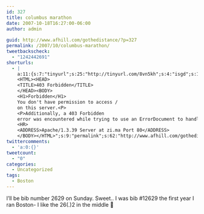 ```yaml
---
id: 327
title: columbus marathon
date: 2007-10-18T16:27:00-06:00
author: admin
  
guid: http://www.afhill.com/gothedistance/?p=327
permalink: /2007/10/columbus-marathon/
tweetbackscheck:
  - "1242442691"
shorturls:
  - |
    a:11:{s:7:"tinyurl";s:25:"http://tinyurl.com/8vn5kh";s:4:"isgd";s:17:"http://is.gd/fM4G";s:5:"bitly";s:18:"http://bit.ly/wQAN";s:5:"snipr";s:22:"http://snipr.com/9zcrk";s:5:"snurl";s:22:"http://snurl.com/9zcrk";s:7:"snipurl";s:24:"http://snipurl.com/9zcrk";s:5:"adjix";s:207:"(10 Jan 2008 temporary restriction: API requires valid partnerID or partnerEmail key in request. Contact us if this affects you.) Invalid Adjix request. API documentation @ http://web.adjix.com/AdjixAPI.html";s:4:"advu";s:203:"(10 Jan 2008 temporary restriction: API requires valid partnerID or partnerEmail key in request. Contact us if this affects you.) Invalid Adjix request. API documentation @ http://web.ad.vu/AdjixAPI.html";s:4:"zima";s:374:"<!DOCTYPE HTML PUBLIC "-//IETF//DTD HTML 2.0//EN">
    <HTML><HEAD>
    <TITLE>403 Forbidden</TITLE>
    </HEAD><BODY>
    <H1>Forbidden</H1>
    You don't have permission to access /
    on this server.<P>
    <P>Additionally, a 403 Forbidden
    error was encountered while trying to use an ErrorDocument to handle the request.
    <HR>
    <ADDRESS>Apache/1.3.39 Server at zi.ma Port 80</ADDRESS>
    </BODY></HTML>";s:9:"permalink";s:62:"http://www.afhill.com/gothedistance/2007/10/columbus-marathon/";s:4:"trim";s:17:"http://tr.im/c52n";}
twittercomments:
  - 'a:0:{}'
tweetcount:
  - "0"
categories:
  - Uncategorized
tags:
  - Boston
---
```

I&#8217;ll be bib number 2629 on Sunday. Sweet.. I was bib #12629 the first year I ran Boston- I like the 26(.)2 in the middle 🙂